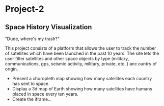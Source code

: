 # Project-2
## Space History Visualization

"Dude, where's my trash?"

This project consists of a platform that allows the user to track the number of satellites which have been launched in the past 10 years. The site lets the user filter satellites and other space objects by type (military, communications, gps, seismic activity, military, private, etc. ) anc ountry of origin.

- Present a choropleth map showing how many satellites each country has sent to space.
- Display a 3d map of Earth showing how many satellites have humans placed in space every ten years.
- Create the iframe...
